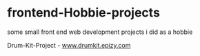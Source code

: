 # frontend-Hobbie-projects
some small front end web development projects i did as a hobbie

Drum-Kit-Project -  www.drumkit.epizy.com
